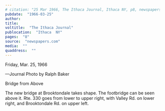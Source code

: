 ```yaml
---
# citation: "25 Mar 1966, The Ithaca Journal, Ithaca NY, p8, newspapers.com."
pubdate:  "1966-03-25"
author: 
title: 
voltitle:  "The Ithaca Journal"
publocation:  "Ithaca  NY"
pages:  "8"
source:  "newspapers.com"
media:  ""
quaddress:  ""
---
```

Friday, Mar. 25, 1966 

—Journal Photo by Ralph Baker 

Bridge from Above 

The new bridge at Brooktondale takes shape. The footbridge can be seen above it. Rte. 330 goes from lower to upper right, with Valley Rd. on lower right, and Brooktondale Rd. on upper left. 

